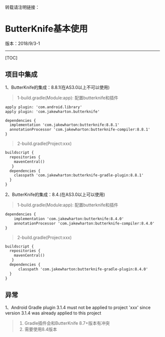 转载请注明链接：

# ButterKnife基本使用

版本：2018/9/3-1

---

[TOC]

## 项目中集成

1、ButterKnife的集成：8.8.1(在AS3.0以上不可以使用)
> 1-build.gradle(Module:app): 配置butterknife和插件
```xml
apply plugin: 'com.android.library'
apply plugin: 'com.jakewharton.butterknife'

dependencies {
  implementation 'com.jakewharton:butterknife:8.8.1'
  annotationProcessor 'com.jakewharton:butterknife-compiler:8.8.1'
}
```
> 2-build.gradle(Project:xxx)
```xml
buildscript {
  repositories {
    mavenCentral()
   }
  dependencies {
    classpath 'com.jakewharton:butterknife-gradle-plugin:8.8.1'
  }
}
```

2、ButterKnife的集成：8.4.(在AS3.0以上可以使用)
> 1-build.gradle(Module:app): 配置butterknife和插件
```xml
dependencies {
    implementation 'com.jakewharton:butterknife:8.4.0'
    annotationProcessor 'com.jakewharton:butterknife-compiler:8.4.0'
}
```
> 2-build.gradle(Project:xxx)
```xml
buildscript {
  repositories {
    mavenCentral()
   }
  dependencies {
      classpath 'com.jakewharton:butterknife-gradle-plugin:8.4.0'
  }
}
```

## 异常

1、Android Gradle plugin 3.1.4 must not be applied to project 'xxx' since version 3.1.4 was already applied to this project
> 1. Gradle插件会和ButterKnife 8.7+版本有冲突
> 1. 需要使用8.4版本
